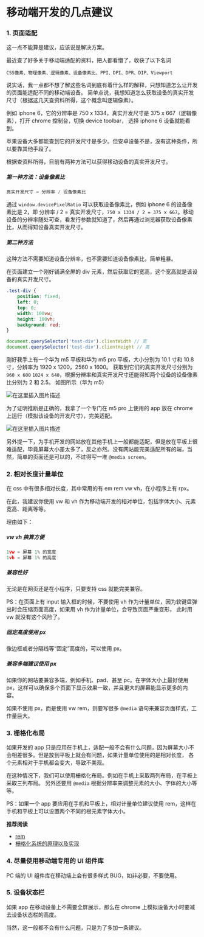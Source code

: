 # 移动端开发的几点建议

### 1. 页面适配
这一点不能算是建议，应该说是解决方案。

最近查了好多关于移动端适配的资料，把人都看懵了，收获了以下名词
```
CSS像素、物理像素、逻辑像素、设备像素比、PPI、DPI、DPR、DIP、Viewport
```
说实话，我一点都不想了解这些名词到底有着什么样的解释，只想知道怎么让开发的页面能适配不同的移动端设备。
简单点说，我想知道怎么获取设备的真实开发尺寸（根据这几天查资料所得，这个概念叫逻辑像素）。

例如 iphone 6，它的分辨率是 750 x 1334，真实开发尺寸是 375 x 667（逻辑像素），打开 chrome 控制台，切换 device toolbar， 选择 iphone 6 设备就能看到。

苹果设备大多都能查到它的开发尺寸是多少。但安卓设备不是，没有这种条件，所以要靠其他手段了。

根据查资料所得，目前有两种方法可以获得移动设备的真实开发尺寸。
##### 第一种方法：设备像素比
```js
真实开发尺寸 = 分辨率 / 设备像素比
```
通过 `window.devicePixelRatio` 可以获取设备像素比，例如 iphone 6 的设备像素比是 2，即 分辨率 / 2 = 真实开发尺寸，`750 x 1334 / 2 = 375 x 667`。移动设备的分辨率随处可查，看发行参数就知道了，然后再通过浏览器获取设备像素比，从而得知设备真实开发尺寸。
##### 第二种方法
这种方法不需要知道设备分辨率，也不需要知道设备像素比，简单粗暴。

在页面建立一个刚好铺满全屏的 div 元素，然后获取它的宽高，这个宽高就是该设备的真实开发尺寸。
```css
.test-div {
	position: fixed;
	left: 0;
	top: 0;
	width: 100vw;
	height: 100vh;
	background: red;
}
```
```js
document.querySelector('test-div').clientWidth // 宽
document.querySelector('test-div').clientHeight // 高
```
刚好我手上有一个华为  m5 平板和华为 m5 pro 平板，大小分别为 10.1 寸和 10.8 寸，分辨率为 1920 x 1200，2560 x 1600。
获取到它们的真实开发尺寸分别为 `960 x 600` `1024 x 640`，根据分辨率和真实开发尺寸还能得知两个设备的设备像素比分别为 2 和 2.5。
如图所示（华为 m5）

![在这里插入图片描述](https://github.com/woai3c/Front-end-articles/blob/master/imgs/mobile1.png)

为了证明推断是正确的，我拿了一个专门在 m5 pro 上使用的 app 放在 chrome 上运行（模拟该设备的开发尺寸），完美适配。

![在这里插入图片描述](https://github.com/woai3c/Front-end-articles/blob/master/imgs/mobile2.png)

另外提一下，为手机开发的网站放在其他手机上一般都能适配，但是放在平板上很难适配，毕竟屏幕大小差太多了，反之亦然。没有网站能完美适配所有的端，当然，简单的页面还是可以的，不过得写一堆 `@media screen`。

### 2. 相对长度计量单位
在 css 中有很多相对长度，其中常用的有 em rem vw vh，在小程序上有 rpx。

在此，我建议你使用 vw 和 vh 作为移动端开发的相对单位，包括字体大小、元素宽高、距离等等。

理由如下：
##### vw vh 换算方便 
```js
1vw = 屏幕 1% 的宽度
1vh = 屏幕 1% 的高度
```
##### 兼容性好
无论是在网页还是在小程序，只要支持 css 就能完美兼容。

PS：在页面上有 input 输入框的时候，不要使用 vh 作为计量单位，因为软键盘弹出时会压缩页面高度，如果用 vh 作为计量单位，会导致页面严重变形，
此时用 vw 就没有这个风险了。

##### 固定高度使用 px
像边框或者分隔线等“固定”高度的，可以使用 px。

##### 兼容多端建议使用 px
如果你的网站要兼容多端，例如手机、pad、甚至 pc。在字体大小上最好使用 px，这样可以确保多个页面下显示效果一致，并且更大的屏幕能显示更多的内容。

如果不使用 px，而是使用 vw rem，则要写很多 `@media` 语句来兼容页面样式，工作量巨大。

### 3. 栅格化布局
如果开发的 app 只是应用在手机上，适配一般不会有什么问题，因为屏幕大小不会相差很多。但是放到平板上就会有问题，如果计量单位使用的是相对长度，
各个元素相对于手机都会变大，导致不美观。

在这种情况下，我们可以使用栅格化布局。例如在手机上采取两列布局，在平板上采取三列布局。
另外还要用 `@media` 根据分辨率来调整元素的大小、字体的大小等等。

PS：如果一个 app 要应用在手机和平板上，相对计量单位建议使用 rem，这样在手机和平板上可以设置两个不同的根元素字体大小。

**推荐阅读**
* [rem](https://developer.mozilla.org/zh-CN/docs/Web/CSS/length)
* [栅格化系统的原理以及实现](https://zhuanlan.zhihu.com/p/61401978)
### 4. 尽量使用移动端专用的 UI 组件库
PC 端的 UI 组件库在移动端上会有很多样式 BUG，如非必要，不要使用。
### 5. 设备状态栏
如果 app 在移动设备上不需要全屏展示，那么在 chrome 上模拟设备大小时要减去设备状态栏的高度。

当然，这一般都不会有什么问题，只是为了多加一条建议。
